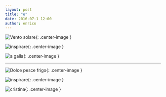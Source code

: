 ```yaml
---
layout: post
title: "e"
date: 2016-07-1 12:00
author: enrico
---
```


![Vento solare](http://www.isf.astro.su.se/gallery/images/2003/halpha_22Aug2003_AR.4996.MFBD_color.jpg){: .center-image }

![inspirare](http://img.aws.livestrongcdn.com/ls-article-image-640/cme/photography.prod.demandstudios.com/a3b4e4d4-9dae-404a-9f32-1c74c32293fe.jpg){: .center-image }

![a galla](http://www.stockvault.net/blog/wp-content/uploads/2013/04/floating-14.jpg){: .center-image }

***

![Dolce pesce frigo](https://roadsendnaturalist.files.wordpress.com/2014/03/grass-loop.jpg){: .center-image }

![inspirare](http://img.aws.livestrongcdn.com/ls-article-image-640/cme/photography.prod.demandstudios.com/a3b4e4d4-9dae-404a-9f32-1c74c32293fe.jpg){: .center-image }

![cristina](http://www.cafeweb.it/wp-content/uploads/2015/06/cristina-plevani-si-sfoga.jpg){: .center-image }
